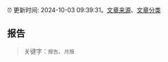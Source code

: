 :alarm_clock: 更新时间: 2024-10-03 09:39:31。[文章来源](/README.md)、[文章分类](/TAGS.md)

## 报告


> 关键字：`报告`、`月报`



